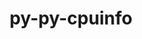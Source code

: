 ---
title: "py-py-cpuinfo"
layout: cache
categories: [package, develop]
meta: {"versions": ["9.0.0"], "compilers": ["cce@=15.0.1", "gcc@=11.4.0", "oneapi@=2023.2.0", "oneapi@=2023.2.1"], "oss": ["rhel8", "ubuntu20.04"], "platforms": ["linux"], "targets": ["x86_64_v3", "zen4"], "stacks": ["e4s", "e4s-cray-rhel", "e4s-oneapi", "root"], "num_specs": 21, "num_specs_by_stack": {"e4s-cray-rhel": 7, "root": 21, "e4s": 7, "e4s-oneapi": 7}}
spec_details: [{"hash": "bdfznwekpkuorvrtqqfpohgf2vcrrjci", "compiler": "cce@=15.0.1", "versions": ["9.0.0"], "os": "rhel8", "platform": "linux", "target": "zen4", "variants": ["build_system=python_pip"], "stacks": ["e4s-cray-rhel", "root"], "size": "-", "tarball": "https://binaries.spack.io/develop/build_cache/linux-rhel8-zen4/cce-15.0.1/py-py-cpuinfo-9.0.0/linux-rhel8-zen4-cce-15.0.1-py-py-cpuinfo-9.0.0-bdfznwekpkuorvrtqqfpohgf2vcrrjci.spack"}, {"hash": "un253skcsrsbhmqvqb454t23jucbnsgt", "compiler": "cce@=15.0.1", "versions": ["9.0.0"], "os": "rhel8", "platform": "linux", "target": "zen4", "variants": ["build_system=python_pip"], "stacks": ["e4s-cray-rhel", "root"], "size": "-", "tarball": "https://binaries.spack.io/develop/build_cache/linux-rhel8-zen4/cce-15.0.1/py-py-cpuinfo-9.0.0/linux-rhel8-zen4-cce-15.0.1-py-py-cpuinfo-9.0.0-un253skcsrsbhmqvqb454t23jucbnsgt.spack"}, {"hash": "t5zsuhsibyrdaob4bueuqkuiz4ypgeim", "compiler": "cce@=15.0.1", "versions": ["9.0.0"], "os": "rhel8", "platform": "linux", "target": "zen4", "variants": ["build_system=python_pip"], "stacks": ["e4s-cray-rhel", "root"], "size": "-", "tarball": "https://binaries.spack.io/develop/build_cache/linux-rhel8-zen4/cce-15.0.1/py-py-cpuinfo-9.0.0/linux-rhel8-zen4-cce-15.0.1-py-py-cpuinfo-9.0.0-t5zsuhsibyrdaob4bueuqkuiz4ypgeim.spack"}, {"hash": "e5ixdfb5w35aj6b3h5h6kadfugh7mcko", "compiler": "cce@=15.0.1", "versions": ["9.0.0"], "os": "rhel8", "platform": "linux", "target": "zen4", "variants": ["build_system=python_pip"], "stacks": ["e4s-cray-rhel", "root"], "size": "-", "tarball": "https://binaries.spack.io/develop/build_cache/linux-rhel8-zen4/cce-15.0.1/py-py-cpuinfo-9.0.0/linux-rhel8-zen4-cce-15.0.1-py-py-cpuinfo-9.0.0-e5ixdfb5w35aj6b3h5h6kadfugh7mcko.spack"}, {"hash": "w6xyokeocc7hjfc23u6enaoehb5pmglv", "compiler": "cce@=15.0.1", "versions": ["9.0.0"], "os": "rhel8", "platform": "linux", "target": "zen4", "variants": ["build_system=python_pip"], "stacks": ["e4s-cray-rhel", "root"], "size": "-", "tarball": "https://binaries.spack.io/develop/build_cache/linux-rhel8-zen4/cce-15.0.1/py-py-cpuinfo-9.0.0/linux-rhel8-zen4-cce-15.0.1-py-py-cpuinfo-9.0.0-w6xyokeocc7hjfc23u6enaoehb5pmglv.spack"}, {"hash": "mx3nujkvjfplgpwvaxu7zx4peaenm6uc", "compiler": "cce@=15.0.1", "versions": ["9.0.0"], "os": "rhel8", "platform": "linux", "target": "zen4", "variants": ["build_system=python_pip"], "stacks": ["e4s-cray-rhel", "root"], "size": "-", "tarball": "https://binaries.spack.io/develop/build_cache/linux-rhel8-zen4/cce-15.0.1/py-py-cpuinfo-9.0.0/linux-rhel8-zen4-cce-15.0.1-py-py-cpuinfo-9.0.0-mx3nujkvjfplgpwvaxu7zx4peaenm6uc.spack"}, {"hash": "p5ayle6x3kgloaftr4it57mpzfuz72v2", "compiler": "cce@=15.0.1", "versions": ["9.0.0"], "os": "rhel8", "platform": "linux", "target": "zen4", "variants": ["build_system=python_pip"], "stacks": ["e4s-cray-rhel", "root"], "size": "-", "tarball": "https://binaries.spack.io/develop/build_cache/linux-rhel8-zen4/cce-15.0.1/py-py-cpuinfo-9.0.0/linux-rhel8-zen4-cce-15.0.1-py-py-cpuinfo-9.0.0-p5ayle6x3kgloaftr4it57mpzfuz72v2.spack"}, {"hash": "ieobu4h6a3vdipypwfeslooljxhlnu6z", "compiler": "gcc@=11.4.0", "versions": ["9.0.0"], "os": "ubuntu20.04", "platform": "linux", "target": "x86_64_v3", "variants": ["build_system=python_pip"], "stacks": ["root", "e4s"], "size": "-", "tarball": "https://binaries.spack.io/develop/build_cache/linux-ubuntu20.04-x86_64_v3/gcc-11.4.0/py-py-cpuinfo-9.0.0/linux-ubuntu20.04-x86_64_v3-gcc-11.4.0-py-py-cpuinfo-9.0.0-ieobu4h6a3vdipypwfeslooljxhlnu6z.spack"}, {"hash": "ouz5la54xq4plcjgebybzvsvwh2oovu6", "compiler": "gcc@=11.4.0", "versions": ["9.0.0"], "os": "ubuntu20.04", "platform": "linux", "target": "x86_64_v3", "variants": ["build_system=python_pip"], "stacks": ["root", "e4s"], "size": "-", "tarball": "https://binaries.spack.io/develop/build_cache/linux-ubuntu20.04-x86_64_v3/gcc-11.4.0/py-py-cpuinfo-9.0.0/linux-ubuntu20.04-x86_64_v3-gcc-11.4.0-py-py-cpuinfo-9.0.0-ouz5la54xq4plcjgebybzvsvwh2oovu6.spack"}, {"hash": "wuorwpoltujfprhiwuxqap55tizo63p5", "compiler": "gcc@=11.4.0", "versions": ["9.0.0"], "os": "ubuntu20.04", "platform": "linux", "target": "x86_64_v3", "variants": ["build_system=python_pip"], "stacks": ["root", "e4s"], "size": "-", "tarball": "https://binaries.spack.io/develop/build_cache/linux-ubuntu20.04-x86_64_v3/gcc-11.4.0/py-py-cpuinfo-9.0.0/linux-ubuntu20.04-x86_64_v3-gcc-11.4.0-py-py-cpuinfo-9.0.0-wuorwpoltujfprhiwuxqap55tizo63p5.spack"}, {"hash": "gsa6eidcw2o3hnb2acfpmw4dczyitunu", "compiler": "gcc@=11.4.0", "versions": ["9.0.0"], "os": "ubuntu20.04", "platform": "linux", "target": "x86_64_v3", "variants": ["build_system=python_pip"], "stacks": ["root", "e4s"], "size": "-", "tarball": "https://binaries.spack.io/develop/build_cache/linux-ubuntu20.04-x86_64_v3/gcc-11.4.0/py-py-cpuinfo-9.0.0/linux-ubuntu20.04-x86_64_v3-gcc-11.4.0-py-py-cpuinfo-9.0.0-gsa6eidcw2o3hnb2acfpmw4dczyitunu.spack"}, {"hash": "qd4pn2iy6k3hs42mbpxi6bdg4ypp4q6f", "compiler": "gcc@=11.4.0", "versions": ["9.0.0"], "os": "ubuntu20.04", "platform": "linux", "target": "x86_64_v3", "variants": ["build_system=python_pip"], "stacks": ["root", "e4s"], "size": "-", "tarball": "https://binaries.spack.io/develop/build_cache/linux-ubuntu20.04-x86_64_v3/gcc-11.4.0/py-py-cpuinfo-9.0.0/linux-ubuntu20.04-x86_64_v3-gcc-11.4.0-py-py-cpuinfo-9.0.0-qd4pn2iy6k3hs42mbpxi6bdg4ypp4q6f.spack"}, {"hash": "bihmg5hbnkcl7zxhdky2l37faxupqyrx", "compiler": "gcc@=11.4.0", "versions": ["9.0.0"], "os": "ubuntu20.04", "platform": "linux", "target": "x86_64_v3", "variants": ["build_system=python_pip"], "stacks": ["root", "e4s"], "size": "-", "tarball": "https://binaries.spack.io/develop/build_cache/linux-ubuntu20.04-x86_64_v3/gcc-11.4.0/py-py-cpuinfo-9.0.0/linux-ubuntu20.04-x86_64_v3-gcc-11.4.0-py-py-cpuinfo-9.0.0-bihmg5hbnkcl7zxhdky2l37faxupqyrx.spack"}, {"hash": "jb5fvol3yhyji33d34wy4k4yt4heni3l", "compiler": "gcc@=11.4.0", "versions": ["9.0.0"], "os": "ubuntu20.04", "platform": "linux", "target": "x86_64_v3", "variants": ["build_system=python_pip"], "stacks": ["root", "e4s"], "size": "-", "tarball": "https://binaries.spack.io/develop/build_cache/linux-ubuntu20.04-x86_64_v3/gcc-11.4.0/py-py-cpuinfo-9.0.0/linux-ubuntu20.04-x86_64_v3-gcc-11.4.0-py-py-cpuinfo-9.0.0-jb5fvol3yhyji33d34wy4k4yt4heni3l.spack"}, {"hash": "3dhv4byst5rkve2zbdekj4hqgzp2q4ro", "compiler": "oneapi@=2023.2.0", "versions": ["9.0.0"], "os": "ubuntu20.04", "platform": "linux", "target": "x86_64_v3", "variants": ["build_system=python_pip"], "stacks": ["root", "e4s-oneapi"], "size": "-", "tarball": "https://binaries.spack.io/develop/build_cache/linux-ubuntu20.04-x86_64_v3/oneapi-2023.2.0/py-py-cpuinfo-9.0.0/linux-ubuntu20.04-x86_64_v3-oneapi-2023.2.0-py-py-cpuinfo-9.0.0-3dhv4byst5rkve2zbdekj4hqgzp2q4ro.spack"}, {"hash": "nknqgubdvjbcgf77jgyjvjh6rwwpqeg2", "compiler": "oneapi@=2023.2.1", "versions": ["9.0.0"], "os": "ubuntu20.04", "platform": "linux", "target": "x86_64_v3", "variants": ["build_system=python_pip"], "stacks": ["root", "e4s-oneapi"], "size": "-", "tarball": "https://binaries.spack.io/develop/build_cache/linux-ubuntu20.04-x86_64_v3/oneapi-2023.2.1/py-py-cpuinfo-9.0.0/linux-ubuntu20.04-x86_64_v3-oneapi-2023.2.1-py-py-cpuinfo-9.0.0-nknqgubdvjbcgf77jgyjvjh6rwwpqeg2.spack"}, {"hash": "23viaujwzwiyyms23dba6fx2ivh2lshs", "compiler": "oneapi@=2023.2.1", "versions": ["9.0.0"], "os": "ubuntu20.04", "platform": "linux", "target": "x86_64_v3", "variants": ["build_system=python_pip"], "stacks": ["root", "e4s-oneapi"], "size": "-", "tarball": "https://binaries.spack.io/develop/build_cache/linux-ubuntu20.04-x86_64_v3/oneapi-2023.2.1/py-py-cpuinfo-9.0.0/linux-ubuntu20.04-x86_64_v3-oneapi-2023.2.1-py-py-cpuinfo-9.0.0-23viaujwzwiyyms23dba6fx2ivh2lshs.spack"}, {"hash": "bejb65sagvahqnxayab3u4wiicedle5o", "compiler": "oneapi@=2023.2.1", "versions": ["9.0.0"], "os": "ubuntu20.04", "platform": "linux", "target": "x86_64_v3", "variants": ["build_system=python_pip"], "stacks": ["root", "e4s-oneapi"], "size": "-", "tarball": "https://binaries.spack.io/develop/build_cache/linux-ubuntu20.04-x86_64_v3/oneapi-2023.2.1/py-py-cpuinfo-9.0.0/linux-ubuntu20.04-x86_64_v3-oneapi-2023.2.1-py-py-cpuinfo-9.0.0-bejb65sagvahqnxayab3u4wiicedle5o.spack"}, {"hash": "vj6v3knjsjhm64mofc3tas5zwunpa4ph", "compiler": "oneapi@=2023.2.1", "versions": ["9.0.0"], "os": "ubuntu20.04", "platform": "linux", "target": "x86_64_v3", "variants": ["build_system=python_pip"], "stacks": ["root", "e4s-oneapi"], "size": "-", "tarball": "https://binaries.spack.io/develop/build_cache/linux-ubuntu20.04-x86_64_v3/oneapi-2023.2.1/py-py-cpuinfo-9.0.0/linux-ubuntu20.04-x86_64_v3-oneapi-2023.2.1-py-py-cpuinfo-9.0.0-vj6v3knjsjhm64mofc3tas5zwunpa4ph.spack"}, {"hash": "tteaoh6cmw2k5scqbjdjflf2elgolbvk", "compiler": "oneapi@=2023.2.1", "versions": ["9.0.0"], "os": "ubuntu20.04", "platform": "linux", "target": "x86_64_v3", "variants": ["build_system=python_pip"], "stacks": ["root", "e4s-oneapi"], "size": "-", "tarball": "https://binaries.spack.io/develop/build_cache/linux-ubuntu20.04-x86_64_v3/oneapi-2023.2.1/py-py-cpuinfo-9.0.0/linux-ubuntu20.04-x86_64_v3-oneapi-2023.2.1-py-py-cpuinfo-9.0.0-tteaoh6cmw2k5scqbjdjflf2elgolbvk.spack"}, {"hash": "og5snnlnii675onceaa3umf5ch54oub6", "compiler": "oneapi@=2023.2.1", "versions": ["9.0.0"], "os": "ubuntu20.04", "platform": "linux", "target": "x86_64_v3", "variants": ["build_system=python_pip"], "stacks": ["root", "e4s-oneapi"], "size": "-", "tarball": "https://binaries.spack.io/develop/build_cache/linux-ubuntu20.04-x86_64_v3/oneapi-2023.2.1/py-py-cpuinfo-9.0.0/linux-ubuntu20.04-x86_64_v3-oneapi-2023.2.1-py-py-cpuinfo-9.0.0-og5snnlnii675onceaa3umf5ch54oub6.spack"}]
---